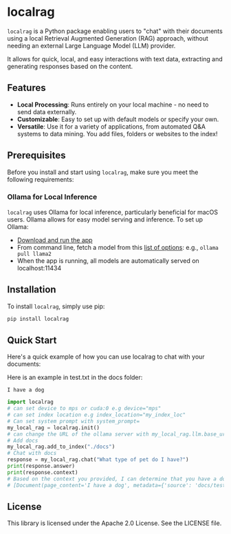 # localrag

`localrag` is a Python package enabling users to "chat" with their documents using a local Retrieval Augmented Generation (RAG) approach, without needing an external Large Language Model (LLM) provider.

It allows for quick, local, and easy interactions with text data, extracting and generating responses based on the content.

## Features

- **Local Processing**: Runs entirely on your local machine - no need to send data externally.
- **Customizable**: Easy to set up with default models or specify your own.
- **Versatile**: Use it for a variety of applications, from automated Q&A systems to data mining. You add files, folders or websites to the index!

## Prerequisites

Before you install and start using `localrag`, make sure you meet the following requirements:

### Ollama for Local Inference

`localrag` uses Ollama for local inference, particularly beneficial for macOS users. Ollama allows for easy model serving and inference. To set up Ollama:

* [Download and run the app](https://ollama.ai/download)
* From command line, fetch a model from this [list of options](https://github.com/jmorganca/ollama): e.g., `ollama pull llama2`
* When the app is running, all models are automatically served on localhost:11434

## Installation

To install `localrag`, simply use pip:

```bash
pip install localrag
```

## Quick Start

Here's a quick example of how you can use localrag to chat with your documents:

Here is an example in test.txt in the docs folder:

```
I have a dog
```

```python
import localrag
# can set device to mps or cuda:0 e.g device="mps"
# can set index location e.g index_location="my_index_loc"
# Can set system prompt with system_prompt=
my_local_rag = localrag.init()
# can change the URL of the ollama server with my_local_rag.llm.base_url = "http://ollama:11434"
# Add docs
my_local_rag.add_to_index("./docs")
# Chat with docs
response = my_local_rag.chat("What type of pet do I have?")
print(response.answer)
print(response.context)
# Based on the context you provided, I can determine that you have a dog. Therefore, the type of pet you have is "dog."
# [Document(page_content='I have a dog', metadata={'source': 'docs/test.txt'})]
```

## License

This library is licensed under the Apache 2.0 License. See the LICENSE file.
